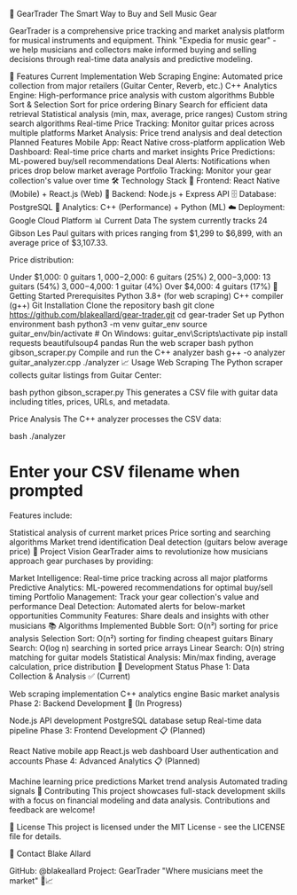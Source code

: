 🎸 GearTrader
The Smart Way to Buy and Sell Music Gear

GearTrader is a comprehensive price tracking and market analysis platform for musical instruments and equipment. Think "Expedia for music gear" - we help musicians and collectors make informed buying and selling decisions through real-time data analysis and predictive modeling.

🚀 Features
Current Implementation
Web Scraping Engine: Automated price collection from major retailers (Guitar Center, Reverb, etc.)
C++ Analytics Engine: High-performance price analysis with custom algorithms
Bubble Sort & Selection Sort for price ordering
Binary Search for efficient data retrieval
Statistical analysis (min, max, average, price ranges)
Custom string search algorithms
Real-time Price Tracking: Monitor guitar prices across multiple platforms
Market Analysis: Price trend analysis and deal detection
Planned Features
Mobile App: React Native cross-platform application
Web Dashboard: Real-time price charts and market insights
Price Predictions: ML-powered buy/sell recommendations
Deal Alerts: Notifications when prices drop below market average
Portfolio Tracking: Monitor your gear collection's value over time
🛠️ Technology Stack
📱 Frontend:     React Native (Mobile) + React.js (Web)
🔧 Backend:      Node.js + Express API
🗄️ Database:     PostgreSQL
🧮 Analytics:    C++ (Performance) + Python (ML)
☁️ Deployment:   Google Cloud Platform
📊 Current Data
The system currently tracks 24 Gibson Les Paul guitars with prices ranging from $1,299 to $6,899, with an average price of $3,107.33.

Price distribution:

Under $1,000: 0 guitars
$1,000-$2,000: 6 guitars (25%)
$2,000-$3,000: 13 guitars (54%)
$3,000-$4,000: 1 guitar (4%)
Over $4,000: 4 guitars (17%)
🔧 Getting Started
Prerequisites
Python 3.8+ (for web scraping)
C++ compiler (g++)
Git
Installation
Clone the repository
bash
git clone https://github.com/blakeallard/gear-trader.git
cd gear-trader
Set up Python environment
bash
python3 -m venv guitar_env
source guitar_env/bin/activate  # On Windows: guitar_env\Scripts\activate
pip install requests beautifulsoup4 pandas
Run the web scraper
bash
python gibson_scraper.py
Compile and run the C++ analyzer
bash
g++ -o analyzer guitar_analyzer.cpp
./analyzer
📈 Usage
Web Scraping
The Python scraper collects guitar listings from Guitar Center:

bash
python gibson_scraper.py
This generates a CSV file with guitar data including titles, prices, URLs, and metadata.

Price Analysis
The C++ analyzer processes the CSV data:

bash
./analyzer
# Enter your CSV filename when prompted
Features include:

Statistical analysis of current market prices
Price sorting and searching algorithms
Market trend identification
Deal detection (guitars below average price)
🎯 Project Vision
GearTrader aims to revolutionize how musicians approach gear purchases by providing:

Market Intelligence: Real-time price tracking across all major platforms
Predictive Analytics: ML-powered recommendations for optimal buy/sell timing
Portfolio Management: Track your gear collection's value and performance
Deal Detection: Automated alerts for below-market opportunities
Community Features: Share deals and insights with other musicians
📚 Algorithms Implemented
Bubble Sort: O(n²) sorting for price analysis
Selection Sort: O(n²) sorting for finding cheapest guitars
Binary Search: O(log n) searching in sorted price arrays
Linear Search: O(n) string matching for guitar models
Statistical Analysis: Min/max finding, average calculation, price distribution
🚧 Development Status
Phase 1: Data Collection & Analysis ✅ (Current)

Web scraping implementation
C++ analytics engine
Basic market analysis
Phase 2: Backend Development 🚧 (In Progress)

Node.js API development
PostgreSQL database setup
Real-time data pipeline
Phase 3: Frontend Development 📋 (Planned)

React Native mobile app
React.js web dashboard
User authentication and accounts
Phase 4: Advanced Analytics 📋 (Planned)

Machine learning price predictions
Market trend analysis
Automated trading signals
🤝 Contributing
This project showcases full-stack development skills with a focus on financial modeling and data analysis. Contributions and feedback are welcome!

📄 License
This project is licensed under the MIT License - see the LICENSE file for details.

📧 Contact
Blake Allard

GitHub: @blakeallard
Project: GearTrader
"Where musicians meet the market" 🎸📈

